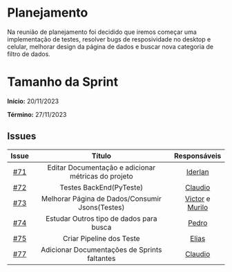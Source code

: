 # Planejamento

Na reunião de planejamento foi decidido que iremos começar uma implementação de testes, resolver bugs de resposividade no desktop e celular, melhorar design da página de dados e buscar nova categoria de filtro de dados.

# Tamanho da Sprint

**Início:**  20/11/2023

**Término:** 27/11/2023


## Issues

|                          Issue                           |              Título               |                    Responsáveis                     |
| :------------------------------------------------------: | :-------------------------------: | :-------------------------------------------------: |
| [#71](https://github.com/unb-mds/2023-2-Squad05/issues/50) |Editar Documentação e adicionar métricas do projeto|[Iderlan](https://github.com/IderlanJ)|
| [#72](https://github.com/unb-mds/2023-2-Squad05/issues/51) | Testes BackEnd(PyTeste) | [Claudio](https://github.com/claudiohsc) |
| [#73](https://github.com/unb-mds/2023-2-Squad05/issues/52) | Melhorar Página de Dados/Consumir Jsons(Testes) | [Victor](https://github.com/VictorGCOSTA) e [Murilo](https://github.com/MuriloBDSR) |
| [#74](https://github.com/unb-mds/2023-2-Squad05/issues/54) |Estudar Outros tipo de dados para busca  |  [Pedro](https://github.com/Pedrin0030) |
| [#75](https://github.com/unb-mds/2023-2-Squad05/issues/55) | Criar Pipeline dos Teste | [Elias](https://github.com/EliasOliver21) |
| [#77](https://github.com/unb-mds/2023-2-Squad05/issues/56) | Adicionar Documentações de Sprints faltantes |  [Claudio](https://github.com/claudiohsc) |

